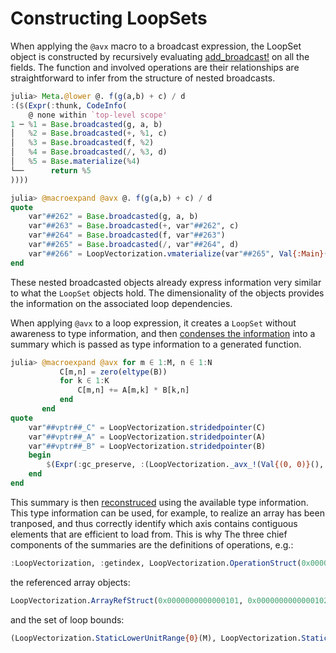 # Constructing LoopSets

When applying the `@avx` macro to a broadcast expression, the LoopSet object is constructed by recursively evaluating [add_broadcast!](https://github.com/chriselrod/LoopVectorization.jl/blob/master/src/broadcast.jl#L166) on all the fields. The function and involved operations are their relationships are straightforward to infer from the structure of nested broadcasts.
```julia
julia> Meta.@lower @. f(g(a,b) + c) / d
:($(Expr(:thunk, CodeInfo(
    @ none within `top-level scope'
1 ─ %1 = Base.broadcasted(g, a, b)
│   %2 = Base.broadcasted(+, %1, c)
│   %3 = Base.broadcasted(f, %2)
│   %4 = Base.broadcasted(/, %3, d)
│   %5 = Base.materialize(%4)
└──      return %5
))))

julia> @macroexpand @avx @. f(g(a,b) + c) / d
quote
    var"##262" = Base.broadcasted(g, a, b)
    var"##263" = Base.broadcasted(+, var"##262", c)
    var"##264" = Base.broadcasted(f, var"##263")
    var"##265" = Base.broadcasted(/, var"##264", d)
    var"##266" = LoopVectorization.vmaterialize(var"##265", Val{:Main}())
end
```
These nested broadcasted objects already express information very similar to what the `LoopSet` objects hold. The dimensionality of the objects provides the information on the associated loop dependencies.

When applying `@avx` to a loop expression, it creates a `LoopSet` without awareness to type information, and then [condenses the information](https://github.com/chriselrod/LoopVectorization.jl/blob/master/src/condense_loopset.jl) into a summary which is passed as type information to a generated function.
```julia
julia> @macroexpand @avx for m ∈ 1:M, n ∈ 1:N
           C[m,n] = zero(eltype(B))
           for k ∈ 1:K
               C[m,n] += A[m,k] * B[k,n]
           end
       end
quote
    var"##vptr##_C" = LoopVectorization.stridedpointer(C)
    var"##vptr##_A" = LoopVectorization.stridedpointer(A)
    var"##vptr##_B" = LoopVectorization.stridedpointer(B)
    begin
        $(Expr(:gc_preserve, :(LoopVectorization._avx_!(Val{(0, 0)}(), Tuple{:numericconstant, Symbol("##zero#270"), LoopVectorization.OperationStruct(0x0000000000000012, 0x0000000000000000, 0x0000000000000000, 0x0000000000000000, LoopVectorization.constant, 0x00, 0x01), :LoopVectorization, :setindex!, LoopVectorization.OperationStruct(0x0000000000000012, 0x0000000000000000, 0x0000000000000000, 0x0000000000000007, LoopVectorization.memstore, 0x01, 0x02), :LoopVectorization, :getindex, LoopVectorization.OperationStruct(0x0000000000000013, 0x0000000000000000, 0x0000000000000000, 0x0000000000000000, LoopVectorization.memload, 0x02, 0x03), :LoopVectorization, :getindex, LoopVectorization.OperationStruct(0x0000000000000032, 0x0000000000000000, 0x0000000000000000, 0x0000000000000000, LoopVectorization.memload, 0x03, 0x04), :numericconstant, Symbol("##reductzero#274"), LoopVectorization.OperationStruct(0x0000000000000012, 0x0000000000000000, 0x0000000000000003, 0x0000000000000000, LoopVectorization.constant, 0x00, 0x05), :LoopVectorization, :vfmadd_fast, LoopVectorization.OperationStruct(0x0000000000000132, 0x0000000000000003, 0x0000000000000000, 0x0000000000030405, LoopVectorization.compute, 0x00, 0x05), :LoopVectorization, :reduce_to_add, LoopVectorization.OperationStruct(0x0000000000000012, 0x0000000000000003, 0x0000000000000000, 0x0000000000000601, LoopVectorization.compute, 0x00, 0x01)}, Tuple{LoopVectorization.ArrayRefStruct(0x0000000000000101, 0x0000000000000102, 0xffffffffffffe03b), LoopVectorization.ArrayRefStruct(0x0000000000000101, 0x0000000000000103, 0xffffffffffffffd6), LoopVectorization.ArrayRefStruct(0x0000000000000101, 0x0000000000000302, 0xffffffffffffe056), LoopVectorization.ArrayRefStruct(0x0000000000000101, 0x0000000000000102, 0xffffffffffffffd6)}, Tuple{0, Tuple{}, Tuple{}, Tuple{}, Tuple{}, Tuple{(1, LoopVectorization.IntOrFloat), (5, LoopVectorization.IntOrFloat)}, Tuple{}}, (LoopVectorization.StaticLowerUnitRange{0}(M), LoopVectorization.StaticLowerUnitRange{0}(N), LoopVectorization.StaticLowerUnitRange{0}(K)), var"##vptr##_C", var"##vptr##_A", var"##vptr##_B", var"##vptr##_C")), :C, :A, :B))
    end
end
```
This summary is then [reconstruced](https://github.com/chriselrod/LoopVectorization.jl/blob/master/src/reconstruct_loopset.jl) using the available type information. This type information can be used, for example, to realize an array has been tranposed, and thus correctly identify which axis contains contiguous elements that are efficient to load from. This is why 
The three chief components of the summaries are the definitions of operations, e.g.:
```julia
:LoopVectorization, :getindex, LoopVectorization.OperationStruct(0x0000000000000013, 0x0000000000000000, 0x0000000000000000, 0x0000000000000000, LoopVectorization.memload, 0x02, 0x03)
```
the referenced array objects:
```julia
LoopVectorization.ArrayRefStruct(0x0000000000000101, 0x0000000000000102, 0xffffffffffffe03b)
```
and the set of loop bounds:
```julia
(LoopVectorization.StaticLowerUnitRange{0}(M), LoopVectorization.StaticLowerUnitRange{0}(N), LoopVectorization.StaticLowerUnitRange{0}(K))
```




